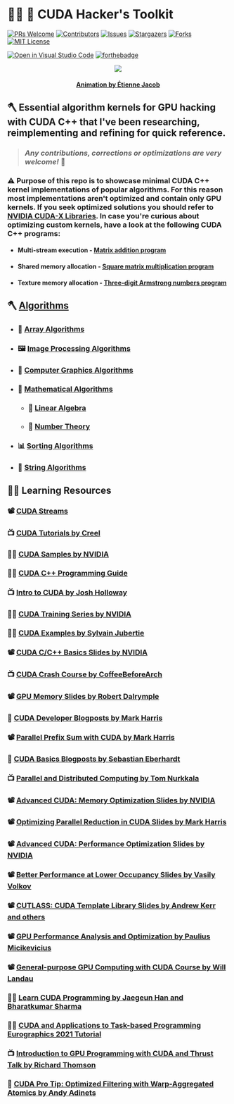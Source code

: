 # :man_technologist: :toolbox: **CUDA Hacker's Toolkit**

[![PRs Welcome](https://img.shields.io/badge/PRs-welcome-brightgreen.svg?style=for-the-badge)](https://github.com/tensorush/CUDA-Hackers-Toolkit/pulls)
[![Contributors][contributors-shield]][contributors-url]
[![Issues][issues-shield]][issues-url]
[![Stargazers][stars-shield]][stars-url]
[![Forks][forks-shield]][forks-url]
[![MIT License][license-shield]][license-url]

[![Open in Visual Studio Code](https://open.vscode.dev/badges/open-in-vscode.svg)](https://open.vscode.dev/tensorush/CUDA-Hackers-Toolkit)
[![forthebadge](https://forthebadge.com/images/badges/works-on-my-machine.svg)](https://forthebadge.com)

<p align="center">
    <img src="https://bleuje.github.io/gifset/2021/gifs/2021_8_cyclespropagation_v2.gif">
</p>

<h4 align="center"> 
    <p><a href="https://twitter.com/etiennejcb/">Animation by Étienne Jacob</a></p>
</h4>

## :axe: Essential algorithm kernels for GPU hacking with CUDA C++ that I've been researching, reimplementing and refining for quick reference.

> ### _Any contributions, corrections or optimizations are very welcome!_ :hugs:

### :warning: Purpose of this repo is to showcase minimal CUDA C++ kernel implementations of popular algorithms. For this reason most implementations aren't optimized and contain only GPU kernels. If you seek optimized solutions you should refer to [NVIDIA CUDA-X Libraries](https://developer.nvidia.com/gpu-accelerated-libraries). In case you're curious about optimizing custom kernels, have a look at the following CUDA C++ programs:

- #### Multi-stream execution - [Matrix addition program](https://github.com/tensorush/CUDA-Hackers-Toolkit/blob/master/Algorithms/Mathematical-Algorithms/Linear-Algebra/matrix_addition.cu)

- #### Shared memory allocation - [Square matrix multiplication program](https://github.com/tensorush/CUDA-Hackers-Toolkit/blob/master/Algorithms/Mathematical-Algorithms/Linear-Algebra/square_matrix_multiplication.cu)

- #### Texture memory allocation - [Three-digit Armstrong numbers program](https://github.com/tensorush/CUDA-Hackers-Toolkit/blob/master/Algorithms/Mathematical-Algorithms/Number-Theory/three-digit_armstrong-numbers.cu)

## :axe: [Algorithms](https://github.com/tensorush/CUDA-Hackers-Toolkit/blob/master/Algorithms)

- ### :bus: [Array Algorithms](https://github.com/tensorush/CUDA-Hackers-Toolkit/blob/master/Algorithms/Array-Algorithms)

- ### :framed_picture: [Image Processing Algorithms](https://github.com/tensorush/CUDA-Hackers-Toolkit/blob/master/Algorithms/Image-Processing-Algorithms)

- ### :dragon: [Computer Graphics Algorithms](https://github.com/tensorush/CUDA-Hackers-Toolkit/blob/master/Algorithms/Computer-Graphics-Algorithms)

- ### :scroll: [Mathematical Algorithms](https://github.com/tensorush/CUDA-Hackers-Toolkit/blob/master/Algorithms/Mathematical-Algorithms)

  - ### :mechanical_arm: [Linear Algebra](https://github.com/tensorush/CUDA-Hackers-Toolkit/blob/master/Algorithms/Mathematical-Algorithms/Linear-Algebra)

  - ### :abacus: [Number Theory](https://github.com/tensorush/CUDA-Hackers-Toolkit/blob/master/Algorithms/Mathematical-Algorithms/Number-Theory)

- ### :bar_chart: [Sorting Algorithms](https://github.com/tensorush/CUDA-Hackers-Toolkit/blob/master/Algorithms/Sorting-Algorithms)

- ### :dna: [String Algorithms](https://github.com/tensorush/CUDA-Hackers-Toolkit/blob/master/Algorithms/String-Algorithms)

## :man_teacher: Learning Resources

### :film_projector: [CUDA Streams](https://on-demand.gputechconf.com/gtc/2014/presentations/S4158-cuda-streams-best-practices-common-pitfalls.pdf)

### :tv: [CUDA Tutorials by Creel](https://www.youtube.com/playlist?list=PLKK11Ligqititws0ZOoGk3SW-TZCar4dK)

### :man_technologist: [CUDA Samples by NVIDIA](https://github.com/NVIDIA/cuda-samples)

### :man_technologist: [CUDA C++ Programming Guide](https://docs.nvidia.com/cuda/cuda-c-programming-guide/index.html#abstract)

### :tv: [Intro to CUDA by Josh Holloway](https://www.youtube.com/playlist?list=PLC6u37oFvF40BAm7gwVP7uDdzmW83yHPe)

### :man_technologist: [CUDA Training Series by NVIDIA](https://github.com/olcf/cuda-training-series)

### :man_technologist: [CUDA Examples by Sylvain Jubertie](https://github.com/sjubertie/teaching-CUDA/tree/master/examples)

### :film_projector: [CUDA C/C++ Basics Slides by NVIDIA](https://www.olcf.ornl.gov/wp-content/uploads/2013/02/Intro_to_CUDA_C-TS.pdf)

### :tv: [CUDA Crash Course by CoffeeBeforeArch](https://www.youtube.com/playlist?list=PLxNPSjHT5qvtYRVdNN1yDcdSl39uHV_sU)

### :film_projector: [GPU Memory Slides by Robert Dalrymple](https://www.ce.jhu.edu/dalrymple/classes/602/Class13.pdf)

### :thought_balloon: [CUDA Developer Blogposts by Mark Harris](https://developer.nvidia.com/blog/author/mharris/)

### :film_projector: [Parallel Prefix Sum with CUDA by Mark Harris](https://www.eecs.umich.edu/courses/eecs570/hw/parprefix.pdf)

### :thought_balloon: [CUDA Basics Blogposts by Sebastian Eberhardt](https://gpgpu.io/category/cuda-basics/)

### :tv: [Parallel and Distributed Computing by Tom Nurkkala](https://www.youtube.com/playlist?list=PLG3vBTUJlY2HdwYsdFCdXQraInoc3j9DU)

### :film_projector: [Advanced CUDA: Memory Optimization Slides by NVIDIA](https://on-demand.gputechconf.com/gtc-express/2011/presentations/NVIDIA_GPU_Computing_Webinars_CUDA_Memory_Optimization.pdf)

### :film_projector: [Optimizing Parallel Reduction in CUDA Slides by Mark Harris](https://developer.download.nvidia.com/assets/cuda/files/reduction.pdf)

### :film_projector: [Advanced CUDA: Performance Optimization Slides by NVIDIA](https://www.nvidia.com/content/cudazone/download/Advanced_CUDA_Training_NVISION08.pdf)

### :film_projector: [Better Performance at Lower Occupancy Slides by Vasily Volkov](https://www.nvidia.com/content/GTC-2010/pdfs/2238_GTC2010.pdf)

### :film_projector: [CUTLASS: CUDA Template Library Slides by Andrew Kerr and others](https://on-demand.gputechconf.com/gtc/2018/presentation/s8854-cutlass-software-primitives-for-dense-linear-algebra-at-all-levels-and-scales-within-cuda.pdf)

### :film_projector: [GPU Performance Analysis and Optimization by Paulius Micikevicius](https://on-demand.gputechconf.com/gtc/2012/presentations/S0514-GTC2012-GPU-Performance-Analysis.pdf)

### :film_projector: [General-purpose GPU Computing with CUDA Course by Will Landau](https://github.com/wlandau/gpu/tree/main/lectures)

### :man_technologist: [Learn CUDA Programming by Jaegeun Han and Bharatkumar Sharma](https://github.com/PacktPublishing/Learn-CUDA-Programming)

### :man_teacher: [CUDA and Applications to Task-based Programming Eurographics 2021 Tutorial](https://cuda-tutorial.github.io/)

### :tv: [Introduction to GPU Programming with CUDA and Thrust Talk by Richard Thomson](https://www.youtube.com/watch?v=tbb835UFRQ4&t=2229s)

### :thought_balloon: [CUDA Pro Tip: Optimized Filtering with Warp-Aggregated Atomics by Andy Adinets](https://developer.nvidia.com/blog/cuda-pro-tip-optimized-filtering-warp-aggregated-atomics/)

<!-- MARKDOWN LINKS -->

[contributors-shield]: https://img.shields.io/github/contributors/tensorush/CUDA-Hackers-Toolkit.svg?style=for-the-badge
[contributors-url]: https://github.com/tensorush/CUDA-Hackers-Toolkit/graphs/contributors
[issues-shield]: https://img.shields.io/github/issues/tensorush/CUDA-Hackers-Toolkit.svg?style=for-the-badge
[issues-url]: https://github.com/tensorush/CUDA-Hackers-Toolkit/issues
[stars-shield]: https://img.shields.io/github/stars/tensorush/CUDA-Hackers-Toolkit.svg?style=for-the-badge
[stars-url]: https://github.com/tensorush/CUDA-Hackers-Toolkit/stargazers
[forks-shield]: https://img.shields.io/github/forks/tensorush/CUDA-Hackers-Toolkit.svg?style=for-the-badge
[forks-url]: https://github.com/tensorush/CUDA-Hackers-Toolkit/network/members
[license-shield]: https://img.shields.io/github/license/tensorush/CUDA-Hackers-Toolkit.svg?style=for-the-badge
[license-url]: https://github.com/tensorush/CUDA-Hackers-Toolkit/blob/master/LICENSE.md
